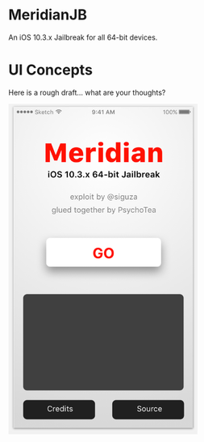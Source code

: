 # MeridianJB
An iOS 10.3.x Jailbreak for all 64-bit devices.

# UI Concepts

Here is a rough draft... what are your thoughts?

<img width="375" src="concept_1.png" alt="Screenshot"/>
